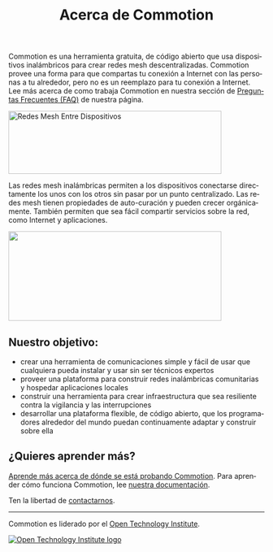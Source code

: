 ﻿---
layout: default
title: Acerca de Commotion
site_section: about
categories: 
created: 2012-07-16
changed: 2013-12-18
post_author: admin
lang: es
---
<p>Commotion es una herramienta gratuita, de código abierto que usa dispositivos inalámbricos para crear redes mesh descentralizadas. Commotion provee una forma para que compartas tu conexión a Internet con las personas a tu alrededor, pero no es un reemplazo para tu conexión a Internet. Lee más acerca de como trabaja Commotion en nuestra sección de <a href="/about/faq">Preguntas Frecuentes (FAQ)</a> de nuestra página.</p>

<p><img alt="Redes Mesh Entre Dispositivos" src="/files/housesMesh_0.png" style="height:124px; width:419px" /></p>

<p>Las redes mesh inalámbricas permiten a los dispositivos conectarse directamente los unos con los otros sin pasar por un punto centralizado. Las redes mesh tienen propiedades de auto-curación y pueden crecer orgánicamente. También permiten que sea fácil compartir servicios sobre la red, como Internet y aplicaciones.</p>

<p><img alt="" class="media-image attr__typeof__foaf:Image img__fid__547 img__view_mode__media_large attr__format__media_large" height="176" src="/files/styles/large/public/testMesh_1.png?itok=bhNg-QkK" typeof="foaf:Image" width="419" /></p>

<h2>Nuestro objetivo:</h2>

<ul>
	<li>crear una herramienta de comunicaciones simple y fácil de usar que cualquiera pueda instalar y usar sin ser técnicos expertos</li>
	<li>proveer una plataforma para construir redes inalámbricas comunitarias y hospedar aplicaciones locales</li>
	<li>construir una herramienta para crear infraestructura que sea resiliente contra la vigilancia y las interrupciones</li>
	<li>desarrollar una plataforma flexible, de código abierto, que los programadores alrededor del mundo puedan continuamente adaptar y construir sobre ella</li>
</ul>

<h2>¿Quieres aprender más?</h2>

<p><a href="/about/where-its-used">Aprende más acerca de dónde se está probando Commotion</a>. Para aprender cómo funciona Commotion, lee <a href="/docs/get-started">nuestra documentación</a>.</p>

<p>Ten la libertad de <a href="contact">contactarnos</a>.</p>

<hr />
<p>Commotion es liderado por el <a href="http://newamerica.org/oti" target="_blank">Open Technology Institute</a>.</p>

<p><a class="img" href="http://newamerica.org/oti"><img alt="Open Technology Institute logo" src="/files/opentechnology_black.png" title="logo del Open Technology Institute" /></a></p>
 
